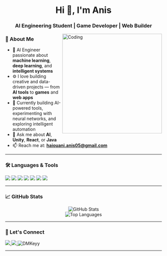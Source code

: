 <h1 align="center">Hi 👋, I'm Anis</h1>
<h3 align="center">AI Engineering Student | Game Developer | Web Builder</h3>



<img align="right" alt="Coding" width="320" src="https://media.tenor.com/GfSX-u7VGM4AAAAM/coding.gif" />

### 🧠 About Me

- 🤖 AI Engineer passionate about **machine learning**, **deep learning**, and **intelligent systems**
- ⚙️ I love building creative and data-driven projects — from **AI tools** to **games** and **web apps**
- 🧩 Currently building AI-powered tools, experimenting with neural networks, and exploring intelligent automation
- 💬 Ask me about **AI**, **Unity**, **React**, or **Java**
- 📫 Reach me at: **haiouani.anis05@gmail.com**

---

### 🛠️ Languages & Tools

<p align="left">
  <img src="https://img.shields.io/badge/Unity-000000?style=for-the-badge&logo=unity&logoColor=white"/>
  <img src="https://img.shields.io/badge/HTML-E34F26?style=for-the-badge&logo=html5&logoColor=white"/>
  <img src="https://img.shields.io/badge/TypeScript-F7DF1E?style=for-the-badge&logo=typecript&logoColor=black"/>
  <img src="https://img.shields.io/badge/React-20232A?style=for-the-badge&logo=react&logoColor=61DAFB"/>
  <img src="https://img.shields.io/badge/CSS-1572B6?style=for-the-badge&logo=css3&logoColor=white"/>
  <img src="https://img.shields.io/badge/Java-ED8B00?style=for-the-badge&logo=openjdk&logoColor=white"/>
  <img src="https://img.shields.io/badge/MySQL-005C84?style=for-the-badge&logo=mysql&logoColor=white"/>
</p>

---

### 📈 GitHub Stats

<p align="center">
  <img src="https://github-readme-stats.vercel.app/api?username=DMKeyy&show_icons=true&theme=radical" alt="GitHub Stats"/>  
  <br>
  <img src="https://github-readme-stats.vercel.app/api/top-langs/?username=DMKeyy&layout=compact&theme=radical" alt="Top Languages"/>
</p>

---

### 🔗 Let's Connect

<p align="left">
  <a href="https://linkedin.com/in/dmkeyy" target="_blank">
    <img src="https://img.shields.io/badge/LinkedIn-blue?style=for-the-badge&logo=linkedin&logoColor=white"/>
  </a>
  <a href="mailto:haiouani.anis05@gmail.com">
    <img src="https://img.shields.io/badge/Gmail-D14836?style=for-the-badge&logo=gmail&logoColor=white"/>
  </a>
  
  <img src="https://komarev.com/ghpvc/?username=DMKeyy&label=Profile%20views&color=0e75b6&style=flat" alt="DMKeyy" />

</p>

---
